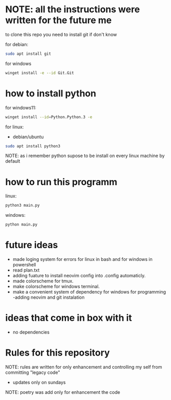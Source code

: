 # NOTE: all the instructions were written for the future me
to clone this repo you need to install git if don't know

for debian:
```bash 
sudo apt install git 
```
for windows 
``` bash
winget install -e --id Git.Git
```

# how to install python 

for windows11: 
``` bash
winget install --id=Python.Python.3 -e 
```

for linux:
- debian/ubuntu
``` bash
sudo apt install python3
```
NOTE: as i remember python supose to be install on every linux machine by default
 
# how to run this programm 

linux:
``` bash
python3 main.py
```
windows:
``` bash
python main.py

```

# future ideas
- made loging system for errors for linux in bash and for windows in powershell 
- read plan.txt
- adding fuature to install neovim config into .config automaticly.
- made colorscheme for tmux.
- make colorscheme for windows terminal.
- make a convenient system of dependency for windows for programming 
-adding neovim and git instalation

# ideas that come in box with it
- no dependencies

# Rules for this repository

NOTE: rules are written for only enhancement and controlling my self from committing "legacy code"
- updates only on sundays


NOTE: poetry was add only for enhancement the code



